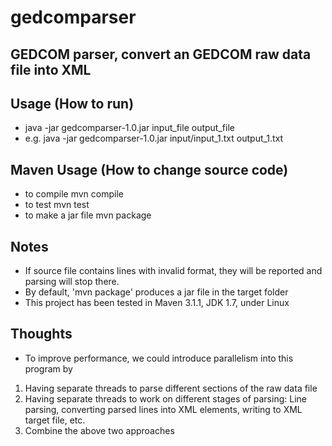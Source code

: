 gedcomparser
============

GEDCOM parser, convert an GEDCOM raw data file into XML
-------------------------------------------------------

Usage (How to run)
------------------
* java -jar gedcomparser-1.0.jar input_file output_file
* e.g. java -jar gedcomparser-1.0.jar input/input_1.txt output_1.txt
  
Maven Usage (How to change source code)
---------------------------------------
* to compile
    mvn compile
* to test
    mvn test
* to make a jar file
    mvn package

Notes
-------
* If source file contains lines with invalid format, they will be reported and parsing will stop there.
* By default, 'mvn package' produces a jar file in the target folder
* This project has been tested in Maven 3.1.1, JDK 1.7, under Linux

Thoughts
---------
* To improve performance, we could introduce parallelism into this program by
1. Having separate threads to parse different sections of the raw data file
2. Having separate threads to work on different stages of parsing: Line parsing, converting parsed lines into XML elements, writing to XML target file, etc.
3. Combine the above two approaches
